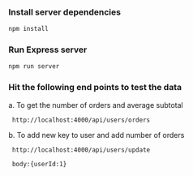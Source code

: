 ### Install server dependencies

```bash
npm install
```

### Run Express server

```bash
npm run server
```

### Hit the following end points to test the data

a. To get the number of orders and average subtotal

```
 http://localhost:4000/api/users/orders

```

b. To add new key to user and add number of orders

```
 http://localhost:4000/api/users/update

 body:{userId:1}
```
